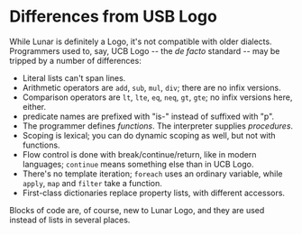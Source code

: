 Differences from USB Logo
=========================


While Lunar is definitely a Logo, it's not compatible with older dialects. Programmers used to, say, UCB Logo -- the *de facto* standard -- may be tripped by a number of differences:

- Literal lists can't span lines.
- Arithmetic operators are `add`, `sub`, `mul`, `div`; there are no infix versions.
- Comparison operators are `lt`, `lte`, `eq`, `neq`, `gt`, `gte`; no infix versions here, either.
- predicate names are prefixed with "is-" instead of suffixed with "p".
- The programmer defines *functions*. The interpreter supplies *procedures*.
- Scoping is lexical; you can do dynamic scoping as well, but not with functions.
- Flow control is done with break/continue/return, like in modern languages; `continue` means something else than in UCB Logo.
- There's no template iteration; `foreach` uses an ordinary variable, while `apply`, `map` and `filter` take a function.
- First-class dictionaries replace property lists, with different accessors.

Blocks of code are, of course, new to Lunar Logo, and they are used instead of lists in several places.
